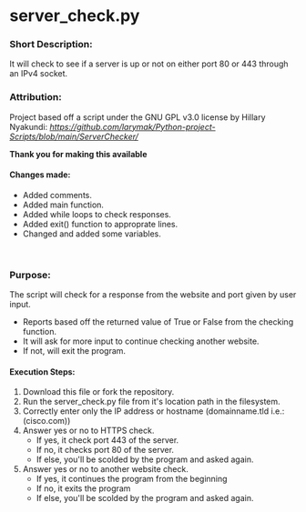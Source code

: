 # server_check.py #
### Short Description: ###
It will check to see if a server is up or not on either port 80 or 443 through an IPv4 socket.
<br>

### Attribution: ###
Project based off a script under the GNU GPL v3.0 license by Hillary Nyakundi:
*https://github.com/larymak/Python-project-Scripts/blob/main/ServerChecker/*

**Thank you for making this available**

#### Changes made: ####
- Added comments.
- Added main function.
- Added while loops to check responses.
- Added exit() function to approprate lines.
- Changed and added some variables.
<br>

### Purpose: ###
The script will check for a response from the website and port given by user input.
- Reports based off the returned value of True or False from the checking function. 
- It will ask for more input to continue checking another website. 
- If not, will exit the program.

#### Execution Steps: ####
1. Download this file or fork the repository.
2. Run the server_check.py file from it's location path in the filesystem.
3. Correctly enter only the IP address or hostname (domainname.tld i.e.:(cisco.com))
4. Answer yes or no to HTTPS check.
    - If yes, it check port 443 of the server.
    - If no, it checks port 80 of the server.
    - If else, you'll be scolded by the program and asked again.
5. Answer yes or no to another website check.
    - If yes, it continues the program from the beginning
    - If no, it exits the program
    - If else, you'll be scolded by the program and asked again. 
